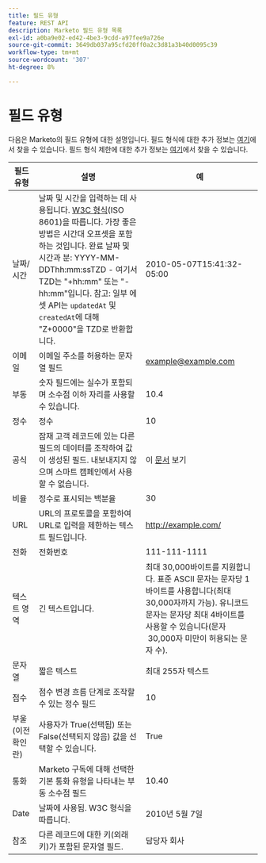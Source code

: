 ```yaml
---
title: 필드 유형
feature: REST API
description: Marketo 필드 유형 목록
exl-id: a0ba9e02-ed42-4be3-9cdd-a97fee9a726e
source-git-commit: 3649db037a95cfd20ff0a2c3d81a3b40d0095c39
workflow-type: tm+mt
source-wordcount: '307'
ht-degree: 8%

---
```


# 필드 유형

다음은 Marketo의 필드 유형에 대한 설명입니다. 필드 형식에 대한 추가 정보는 [여기](https://experienceleague.adobe.com/en/docs/marketo/using/product-docs/administration/field-management/custom-field-type-glossary)에서 찾을 수 있습니다. 필드 형식 제한에 대한 추가 정보는 [여기](https://nation.marketo.com/t5/knowledgebase/marketo-field-limits-by-field-type/ta-p/251613)에서 찾을 수 있습니다.

| 필드 유형 | 설명 | 예 |
| --- | --- | --- |
| 날짜/시간 | 날짜 및 시간을 입력하는 데 사용됩니다. [W3C 형식](https://www.w3.org/TR/NOTE-datetime)&#x200B;(ISO 8601)을 따릅니다. 가장 좋은 방법은 시간대 오프셋을 포함하는 것입니다. 완료 날짜 및 시간과 분: YYYY-MM-DDThh:mm:ssTZD - 여기서 TZD는 &quot;+hh:mm&quot; 또는 &quot;-hh:mm&quot;입니다. 참고: 일부 에셋 API는 `updatedAt` 및 `createdAt`에 대해 &quot;Z+0000&quot;을 TZD로 반환합니다. | 2010-05-07T15:41:32-05:00 |
| 이메일 | 이메일 주소를 허용하는 문자열 필드 | <example@example.com> |
| 부동 | 숫자 필드에는 실수가 포함되며 소수점 이하 자리를 사용할 수 있습니다. | 10.4 |
| 정수 | 정수 | 10 |
| 공식 | 잠재 고객 레코드에 있는 다른 필드의 데이터를 조작하여 값이 생성된 필드. 내보내지지 않으며 스마트 캠페인에서 사용할 수 없습니다. | 이 [문서](https://experienceleague.adobe.com/en/docs/marketo/using/product-docs/administration/field-management/create-and-use-a-concatenated-string-formula-field) 보기 |
| 비율 | 정수로 표시되는 백분율 | 30 |
| URL | URL의 프로토콜을 포함하여 URL로 입력을 제한하는 텍스트 필드입니다. | <http://example.com/> |
| 전화 | 전화번호 | 111-111-1111 |
| 텍스트 영역 | 긴 텍스트입니다. | 최대 30,000바이트를 지원합니다. 표준 ASCII 문자는 문자당 1바이트를 사용합니다(최대 30,000자까지 가능). 유니코드 문자는 문자당 최대 4바이트를 사용할 수 있습니다(문자  30,000자 미만이 허용되는 문자 수). |
| 문자열 | 짧은 텍스트 | 최대 255자 텍스트 |
| 점수 | 점수 변경 흐름 단계로 조작할 수 있는 정수 필드 | 10 |
| 부울(이전 확인란) | 사용자가 True(선택됨) 또는 False(선택되지 않음) 값을 선택할 수 있습니다. | True |
| 통화 | Marketo 구독에 대해 선택한 기본 통화 유형을 나타내는 부동 소수점 필드 | 10.40 |
| Date | 날짜에 사용됨. W3C 형식을 따릅니다. | 2010년 5월 7일 |
| 참조 | 다른 레코드에 대한 키(외래 키)가 포함된 문자열 필드. | 담당자 회사 |
